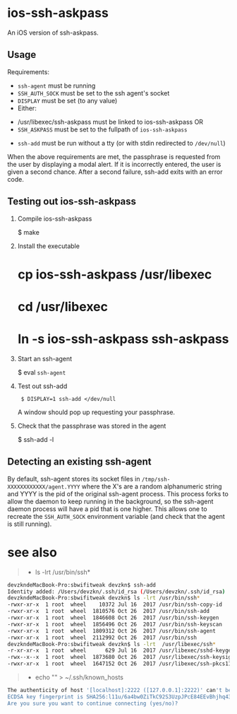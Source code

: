 ios-ssh-askpass
===============

An iOS version of ssh-askpass.

Usage
-----

Requirements:

  * `ssh-agent` must be running
  * `SSH_AUTH_SOCK` must be set to the ssh agent's socket
  * `DISPLAY` must be set (to any value)
  * Either:
   - /usr/libexec/ssh-askpass must be linked to ios-ssh-askpass OR
   - `SSH_ASKPASS` must be set to the fullpath of `ios-ssh-askpass`
  * `ssh-add` must be run without a tty (or with stdin redirected to `/dev/null`)

When the above requirements are met, the passphrase is requested from the user by displaying a modal alert. If it is incorrectly entered, the user is given a second chance. After a second failure, ssh-add exits with an error code.

Testing out ios-ssh-askpass
---------------------------

1) Compile ios-ssh-askpass

    $ make

2) Install the executable

    # cp ios-ssh-askpass /usr/libexec
    # cd /usr/libexec
    # ln -s ios-ssh-askpass ssh-askpass

3) Start an ssh-agent

    $ eval `ssh-agent`

4) Test out ssh-add

        $ DISPLAY=1 ssh-add </dev/null

    A window should pop up requesting your passphrase.

5) Check that the passphrase was stored in the agent

    $ ssh-add -l

Detecting an existing ssh-agent
-------------------------------

By default, ssh-agent stores its socket files in `/tmp/ssh-XXXXXXXXXXXX/agent.YYYY` where the X's are a random alphanumeric string and YYYY is the pid of the original ssh-agent process. This process forks to allow the daemon to keep running in the background, so the ssh-agent daemon process will have a pid that is one higher. This allows one to recreate the `SSH_AUTH_SOCK` environment variable (and check that the agent is still running).


# see also
>*  ls -lrt /usr/bin/ssh*
```sh
devzkndeMacBook-Pro:sbwifitweak devzkn$ ssh-add
Identity added: /Users/devzkn/.ssh/id_rsa (/Users/devzkn/.ssh/id_rsa)
devzkndeMacBook-Pro:sbwifitweak devzkn$ ls -lrt /usr/bin/ssh*
-rwxr-xr-x  1 root  wheel    10372 Jul 16  2017 /usr/bin/ssh-copy-id
-rwxr-xr-x  1 root  wheel  1810576 Oct 26  2017 /usr/bin/ssh-add
-rwxr-xr-x  1 root  wheel  1846608 Oct 26  2017 /usr/bin/ssh-keygen
-rwxr-xr-x  1 root  wheel  1856496 Oct 26  2017 /usr/bin/ssh-keyscan
-rwxr-xr-x  1 root  wheel  1809312 Oct 26  2017 /usr/bin/ssh-agent
-rwxr-xr-x  1 root  wheel  2112992 Oct 26  2017 /usr/bin/ssh
devzkndeMacBook-Pro:sbwifitweak devzkn$ ls -lrt  /usr/libexec/ssh*
-r-xr-xr-x  1 root  wheel      629 Jul 16  2017 /usr/libexec/sshd-keygen-wrapper
-rwx--x--x  1 root  wheel  1873680 Oct 26  2017 /usr/libexec/ssh-keysign
-rwxr-xr-x  1 root  wheel  1647152 Oct 26  2017 /usr/libexec/ssh-pkcs11-helper
```
>* echo "" > ~/.ssh/known_hosts
```sh
The authenticity of host '[localhost]:2222 ([127.0.0.1]:2222)' can't be established.
ECDSA key fingerprint is SHA256:l11u/6a4bw0ZiTkC92S3UzpJPcE84EEvBhjhq439Eac.
Are you sure you want to continue connecting (yes/no)? 
```
